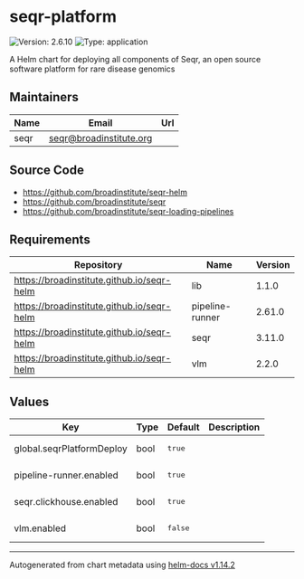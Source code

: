 # seqr-platform

![Version: 2.6.10](https://img.shields.io/badge/Version-2.6.10-informational?style=flat-square) ![Type: application](https://img.shields.io/badge/Type-application-informational?style=flat-square)

A Helm chart for deploying all components of Seqr, an open source software platform for rare disease genomics

## Maintainers

| Name | Email | Url |
| ---- | ------ | --- |
| seqr | <seqr@broadinstitute.org> |  |

## Source Code

* <https://github.com/broadinstitute/seqr-helm>
* <https://github.com/broadinstitute/seqr>
* <https://github.com/broadinstitute/seqr-loading-pipelines>

## Requirements

| Repository | Name | Version |
|------------|------|---------|
| https://broadinstitute.github.io/seqr-helm | lib | 1.1.0 |
| https://broadinstitute.github.io/seqr-helm | pipeline-runner | 2.61.0 |
| https://broadinstitute.github.io/seqr-helm | seqr | 3.11.0 |
| https://broadinstitute.github.io/seqr-helm | vlm | 2.2.0 |

## Values

<table>
	<thead>
		<th>Key</th>
		<th>Type</th>
		<th>Default</th>
		<th>Description</th>
	</thead>
	<tbody>
		<tr>
			<td>global.seqrPlatformDeploy</td>
			<td>bool</td>
			<td><pre lang="json">
true
</pre>
</td>
			<td></td>
		</tr>
		<tr>
			<td>pipeline-runner.enabled</td>
			<td>bool</td>
			<td><pre lang="json">
true
</pre>
</td>
			<td></td>
		</tr>
		<tr>
			<td>seqr.clickhouse.enabled</td>
			<td>bool</td>
			<td><pre lang="json">
true
</pre>
</td>
			<td></td>
		</tr>
		<tr>
			<td>vlm.enabled</td>
			<td>bool</td>
			<td><pre lang="json">
false
</pre>
</td>
			<td></td>
		</tr>
	</tbody>
</table>

----------------------------------------------
Autogenerated from chart metadata using [helm-docs v1.14.2](https://github.com/norwoodj/helm-docs/releases/v1.14.2)
